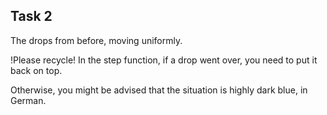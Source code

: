 ## Task 2

The drops from before, moving uniformly.

!Please recycle! In the step function, if a drop went over, you need to put it back on top.

Otherwise, you might be advised that the situation is highly dark blue, in German.
